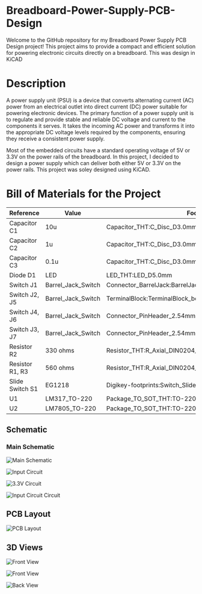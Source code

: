 # Breadboard-Power-Supply-PCB-Design
Welcome to the GitHub repository for my Breadboard Power Supply PCB Design project! This project aims to provide a compact and efficient solution for powering electronic circuits directly on a breadboard. This was design in KiCAD

# Description
A power supply unit (PSU) is a device that converts alternating current (AC) power from an electrical outlet into direct current (DC) power suitable for powering electronic devices. The primary function of a power supply unit is to regulate and provide stable and reliable DC voltage and current to the components it serves. It takes the incoming AC power and transforms it into the appropriate DC voltage levels required by the components, ensuring they receive a consistent power supply. 

Most of the embedded circuits have a standard operating voltage of 5V or 3.3V on the power rails of the breadboard. In this project, I decided to design a power supply which can deliver both either 5V or 3.3V  on the power rails. This project was soley designed using KiCAD.

# Bill of Materials for the Project
| Reference  | Value | Footprint Used |
|----------|----------|----------|
| Capacitor C1 | 10u | Capacitor_THT:C_Disc_D3.0mm_W1.6mm_P2.50mm |
| Capacitor C2 | 1u | Capacitor_THT:C_Disc_D3.0mm_W1.6mm_P2.50mm  |
| Capacitor C3 | 0.1u  | Capacitor_THT:C_Disc_D3.0mm_W1.6mm_P2.50mm |
| Diode D1| LED| LED_THT:LED_D5.0mm |
| Switch J1 | Barrel_Jack_Switch| Connector_BarrelJack:BarrelJack_Horizonta|
| Switch J2, J5| Barrel_Jack_Switch | TerminalBlock:TerminalBlock_bornier-2_P5.08mm |
| Switch J4, J6| Barrel_Jack_Switch | Connector_PinHeader_2.54mm:PinHeader_1x02_P2.54mm_Vertical |
| Switch J3, J7| Barrel_Jack_Switch |Connector_PinHeader_2.54mm:PinHeader_1x02_P2.54mm_Vertical|
| Resistor R2 | 330 ohms| Resistor_THT:R_Axial_DIN0204_L3.6mm_D1.6mm_P7.62mm_Horizontal |
| Resistor R1, R3 | 560 ohms| Resistor_THT:R_Axial_DIN0204_L3.6mm_D1.6mm_P7.62mm_Horizontal |
| Slide Switch S1 | EG1218 | Digikey-footprints:Switch_Slide_11.6x4mm_EG1218 |
| U1 | LM317_TO-220 | Package_TO_SOT_THT:TO-220-3_Vertical |
| U2 | LM7805_TO-220 | Package_TO_SOT_THT:TO-220-3_Vertical |


## Schematic

### Main Schematic
![Main Schematic](https://github.com/Brafamous/Breadboard-Power-Supply-PCB-Design/blob/main/Schematic.png)

![Input Circuit](https://github.com/Brafamous/Breadboard-Power-Supply-PCB-Design/blob/main/Input%20Circuit.png)

![3.3V Circuit](https://github.com/Brafamous/Breadboard-Power-Supply-PCB-Design/blob/main/3.3V%20Circuit.png)

![Input Circuit Circuit](https://github.com/Brafamous/Breadboard-Power-Supply-PCB-Design/blob/main/Output%20circuit.png)

## PCB Layout


![PCB Layout](https://github.com/Brafamous/Breadboard-Power-Supply-PCB-Design/blob/main/Layout.png)

## 3D Views

![Front View](https://github.com/Brafamous/Breadboard-Power-Supply-PCB-Design/blob/main/3D%20View_1.png)

![Front View](https://github.com/Brafamous/Breadboard-Power-Supply-PCB-Design/blob/main/3D_2.png)

![Back View](https://github.com/Brafamous/Breadboard-Power-Supply-PCB-Design/blob/main/3D_back.png)
